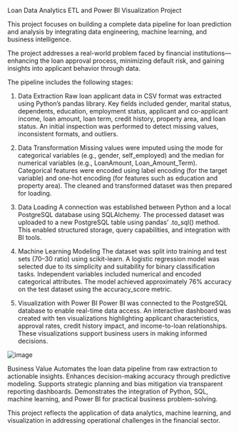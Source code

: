 Loan Data Analytics ETL and Power BI Visualization Project

This project focuses on building a complete data pipeline for loan prediction and analysis by integrating data engineering, machine learning, and business intelligence.

The project addresses a real-world problem faced by financial institutions—enhancing the loan approval process, minimizing default risk, and gaining insights into applicant behavior through data.

The pipeline includes the following stages:

1. Data Extraction
Raw loan applicant data in CSV format was extracted using Python’s pandas library. Key fields included gender, marital status, dependents, education, employment status, applicant and co-applicant income, loan amount, loan term, credit history, property area, and loan status. An initial inspection was performed to detect missing values, inconsistent formats, and outliers.

2. Data Transformation
Missing values were imputed using the mode for categorical variables (e.g., gender, self_employed) and the median for numerical variables (e.g., LoanAmount, Loan_Amount_Term). Categorical features were encoded using label encoding (for the target variable) and one-hot encoding (for features such as education and property area). The cleaned and transformed dataset was then prepared for loading.

3. Data Loading
A connection was established between Python and a local PostgreSQL database using SQLAlchemy. The processed dataset was uploaded to a new PostgreSQL table using pandas’ .to_sql() method. This enabled structured storage, query capabilities, and integration with BI tools.

4. Machine Learning Modeling
The dataset was split into training and test sets (70–30 ratio) using scikit-learn. A logistic regression model was selected due to its simplicity and suitability for binary classification tasks. Independent variables included numerical and encoded categorical attributes. The model achieved approximately 76% accuracy on the test dataset using the accuracy_score metric.






5. Visualization with Power BI
Power BI was connected to the PostgreSQL database to enable real-time data access. An interactive dashboard was created with ten visualizations highlighting applicant characteristics, approval rates, credit history impact, and income-to-loan relationships. These visualizations support business users in making informed decisions.

 ![image](https://github.com/user-attachments/assets/5c6f079f-7189-47b7-b059-98ac0c57dace)


Business Value
Automates the loan data pipeline from raw extraction to actionable insights.
Enhances decision-making accuracy through predictive modeling.
Supports strategic planning and bias mitigation via transparent reporting dashboards.
Demonstrates the integration of Python, SQL, machine learning, and Power BI for practical business problem-solving.

This project reflects the application of data analytics, machine learning, and visualization in addressing operational challenges in the financial sector.
